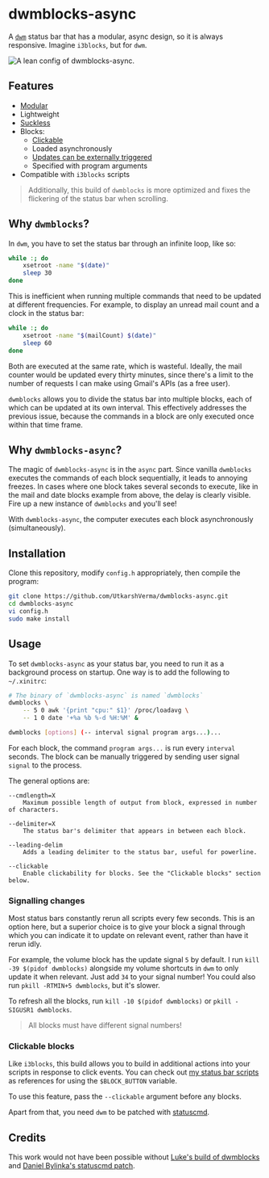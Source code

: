 # dwmblocks-async
A [`dwm`](https://dwm.suckless.org) status bar that has a modular, async design, so it is always responsive. Imagine `i3blocks`, but for `dwm`.

![A lean config of dwmblocks-async.](preview.png)

## Features
- [Modular](#modifying-the-blocks)
- Lightweight
- [Suckless](https://suckless.org/philosophy)
- Blocks:
    - [Clickable](#clickable-blocks)
    - Loaded asynchronously
    - [Updates can be externally triggered](#signalling-changes)
    - Specified with program arguments
- Compatible with `i3blocks` scripts

> Additionally, this build of `dwmblocks` is more optimized and fixes the flickering of the status bar when scrolling.

## Why `dwmblocks`?
In `dwm`, you have to set the status bar through an infinite loop, like so:

```sh
while :; do
    xsetroot -name "$(date)"
    sleep 30
done
```

This is inefficient when running multiple commands that need to be updated at different frequencies. For example, to display an unread mail count and a clock in the status bar:

```sh
while :; do
    xsetroot -name "$(mailCount) $(date)"
    sleep 60
done
```

Both are executed at the same rate, which is wasteful. Ideally, the mail counter would be updated every thirty minutes, since there's a limit to the number of requests I can make using Gmail's APIs (as a free user).  

`dwmblocks` allows you to divide the status bar into multiple blocks, each of which can be updated at its own interval. This effectively addresses the previous issue, because the commands in a block are only executed once within that time frame.

## Why `dwmblocks-async`?
The magic of `dwmblocks-async` is in the `async` part. Since vanilla `dwmblocks` executes the commands of each block sequentially, it leads to annoying freezes. In cases where one block takes several seconds to execute, like in the mail and date blocks example from above, the delay is clearly visible. Fire up a new instance of `dwmblocks` and you'll see!

With `dwmblocks-async`, the computer executes each block asynchronously (simultaneously).

## Installation
Clone this repository, modify `config.h` appropriately, then compile the program:

```sh
git clone https://github.com/UtkarshVerma/dwmblocks-async.git
cd dwmblocks-async
vi config.h
sudo make install
```

## Usage
To set `dwmblocks-async` as your status bar, you need to run it as a background process on startup. One way is to add the following to `~/.xinitrc`:

```sh
# The binary of `dwmblocks-async` is named `dwmblocks`
dwmblocks \
    -- 5 0 awk '{print "cpu:" $1}' /proc/loadavg \
    -- 1 0 date '+%a %b %-d %H:%M' &
```

```sh
dwmblocks [options] (-- interval signal program args...)...
```

For each block, the command `program args...` is run every `interval` seconds.
The block can be manually triggered by sending user signal `signal` to the
process.

The general options are:

```
--cmdlength=X
    Maximum possible length of output from block, expressed in number of characters.

--delimiter=X
    The status bar's delimiter that appears in between each block.

--leading-delim
    Adds a leading delimiter to the status bar, useful for powerline.

--clickable
    Enable clickability for blocks. See the "Clickable blocks" section below.
```

### Signalling changes
Most status bars constantly rerun all scripts every few seconds. This is an option here, but a superior choice is to give your block a signal through which you can indicate it to update on relevant event, rather than have it rerun idly.

For example, the volume block has the update signal `5` by default. I run `kill -39 $(pidof dwmblocks)` alongside my volume shortcuts in `dwm` to only update it when relevant. Just add `34` to your signal number! You could also run `pkill -RTMIN+5 dwmblocks`, but it's slower.

To refresh all the blocks, run `kill -10 $(pidof dwmblocks)` or `pkill -SIGUSR1 dwmblocks`.

> All blocks must have different signal numbers!

### Clickable blocks
Like `i3blocks`, this build allows you to build in additional actions into your scripts in response to click events. You can check out [my status bar scripts](https://github.com/UtkarshVerma/dotfiles/tree/main/.local/bin/statusbar) as references for using the `$BLOCK_BUTTON` variable.

To use this feature, pass the `--clickable` argument before any blocks.

Apart from that, you need `dwm` to be patched with [statuscmd](https://dwm.suckless.org/patches/statuscmd/).

## Credits
This work would not have been possible without [Luke's build of dwmblocks](https://github.com/LukeSmithxyz/dwmblocks) and [Daniel Bylinka's statuscmd patch](https://dwm.suckless.org/patches/statuscmd/).
